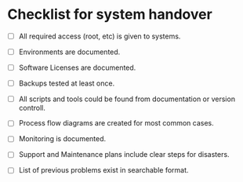 # Checklist for system handover
- [ ] All required access (root, etc) is given to systems.
- [ ] Environments are documented.
- [ ] Software Licenses are documented.
- [ ] Backups tested at least once.
- [ ] All scripts and tools could be found from documentation or version controll.
- [ ] Process flow diagrams are created for most common cases.
- [ ] Monitoring is documented.
- [ ] Support and Maintenance plans include clear steps for disasters.
- [ ] List of previous problems exist in searchable format.

